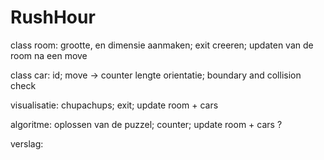 # RushHour

class room:
	grootte, en dimensie aanmaken;
	exit creeren;
	updaten van de room na een move

class car:
	id;
	move -> counter
			lengte
			orientatie;
	boundary and collision check

visualisatie:
	chupachups;
	exit;
	update room + cars

algoritme:
	oplossen van de puzzel;
	counter;
	update room + cars ?

verslag: